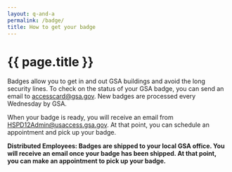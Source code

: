 ```yaml
---
layout: q-and-a
permalink: /badge/
title: How to get your badge
---
```


# {{ page.title }}

Badges allow you to get in and out GSA buildings and avoid the long security lines. To check on the status of your GSA badge, you can send an email to accesscard@gsa.gov. New badges are processed every Wednesday by GSA.

When your badge is ready, you will receive an email from HSPD12Admin@usaccess.gsa.gov. At that point, you can schedule an appointment and pick up your badge. 

**Distributed Employees: Badges are shipped to your local GSA office. You will receive an email once your badge has been shipped. At that point, you can make an appointment to pick up your badge.**



